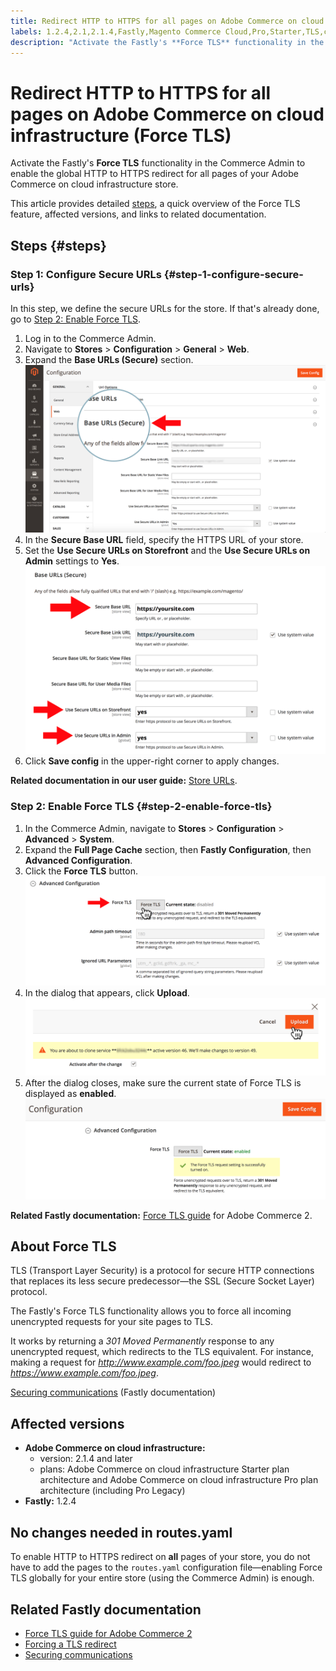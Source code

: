 ```yaml
---
title: Redirect HTTP to HTTPS for all pages on Adobe Commerce on cloud infrastructure (Force TLS)
labels: 1.2.4,2.1,2.1.4,Fastly,Magento Commerce Cloud,Pro,Starter,TLS,cloud,how to,redirect,routes.yaml,security,Adobe Commerce,cloud infrastructure
description: "Activate the Fastly's **Force TLS** functionality in the Commerce Admin to enable the global HTTP to HTTPS redirect for all pages of your Adobe Commerce on cloud infrastructure store."
---
```


# Redirect HTTP to HTTPS for all pages on Adobe Commerce on cloud infrastructure (Force TLS)

Activate the Fastly's **Force TLS** functionality in the Commerce Admin to enable the global HTTP to HTTPS redirect for all pages of your Adobe Commerce on cloud infrastructure store.

This article provides detailed [steps](#steps), a quick overview of the Force TLS feature, affected versions, and links to related documentation.

## Steps {#steps}

### Step 1: Configure Secure URLs {#step-1-configure-secure-urls}

In this step, we define the secure URLs for the store. If that's already done, go to [Step 2: Enable Force TLS](#step-2-enable-force-tls).

1. Log in to the Commerce Admin.
1. Navigate to **Stores** > **Configuration** > **General** > **Web**.
1. Expand the **Base URLs (Secure)** section.    ![magento-admin_base-urls-secure.png](assets/magento-admin_base-urls-secure.png)
1. In the **Secure Base URL** field, specify the HTTPS URL of your store.
1. Set the **Use Secure URLs on Storefront** and the **Use Secure URLs on Admin** settings to **Yes**.    ![magento-admin_base-urls-secure-settings.png](assets/magento-admin_base-urls-secure-settings.png)
1. Click **Save config** in the upper-right corner to apply changes.

 **Related documentation in our user guide:**   [Store URLs](https://docs.magento.com/m2/ee/user_guide/stores/store-urls.html).

### Step 2: Enable Force TLS {#step-2-enable-force-tls}

1. In the Commerce Admin, navigate to **Stores** > **Configuration** > **Advanced** > **System**.
1. Expand the **Full Page Cache** section, then **Fastly Configuration**, then **Advanced Configuration**.
1. Click the **Force TLS** button.    ![magento-admin_force-tls-button.png](assets/magento-admin_force-tls-button.png)
1. In the dialog that appears, click **Upload**.    ![magento-admin_force-tls-confirmation-dialog.png](assets/magento-admin_force-tls-confirmation-dialog.png)
1. After the dialog closes, make sure the current state of Force TLS is displayed as **enabled**.    ![magento-admin_force-tls-enabled.png](assets/magento-admin_force-tls-enabled.png)

 **Related Fastly documentation:**   [Force TLS guide](https://github.com/fastly/fastly-magento2/blob/master/Documentation/Guides/FORCE-TLS.md) for Adobe Commerce 2.

## About Force TLS

TLS (Transport Layer Security) is a protocol for secure HTTP connections that replaces its less secure predecessor—the SSL (Secure Socket Layer) protocol.

The Fastly's Force TLS functionality allows you to force all incoming unencrypted requests for your site pages to TLS.

>
It works by returning a *301 Moved Permanently* response to any unencrypted request, which redirects to the TLS equivalent. For instance, making a request for *http://www.example.com/foo.jpeg* would redirect to *https://www.example.com/foo.jpeg*.

 [Securing communications](https://docs.fastly.com/guides/securing-communications/) (Fastly documentation)

## Affected versions

* **Adobe Commerce on cloud infrastructure:**
    * version: 2.1.4 and later
    * plans: Adobe Commerce on cloud infrastructure Starter plan architecture and Adobe Commerce on cloud infrastructure Pro plan architecture (including Pro Legacy)
* **Fastly:** 1.2.4

## No changes needed in routes.yaml

To enable HTTP to HTTPS redirect on **all** pages of your store, you do not have to add the pages to the `routes.yaml` configuration file—enabling Force TLS globally for your entire store (using the Commerce Admin) is enough.

## Related Fastly documentation

* [Force TLS guide for Adobe Commerce 2](https://github.com/fastly/fastly-magento2/blob/master/Documentation/Guides/FORCE-TLS.md)
* [Forcing a TLS redirect](https://docs.fastly.com/guides/securing-communications/forcing-a-tls-redirect)
* [Securing communications](https://docs.fastly.com/guides/securing-communications/)